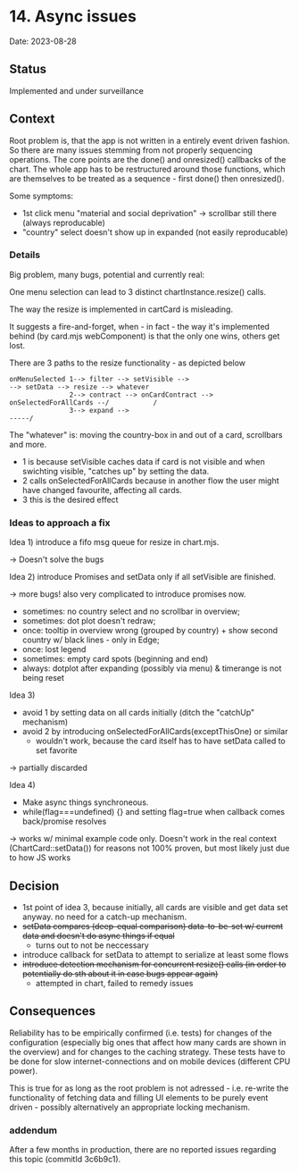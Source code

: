 # 14. Async issues

Date: 2023-08-28

## Status

Implemented and under surveillance

## Context

Root problem is, that the app is not written in a entirely event driven fashion.
So there are many issues stemming from not properly sequencing operations.
The core points are the done() and onresized() callbacks of the chart.
The whole app has to be restructured around those functions, which are themselves to be treated as a sequence - first done() then onresized().

Some symptoms:

- 1st click menu "material and social deprivation" -> scrollbar still there (always reproducable)
- "country" select doesn't show up in expanded (not easily reproducable)

### Details

Big problem, many bugs, potential and currently real:

One menu selection can lead to 3 distinct chartInstance.resize() calls.

The way the resize is implemented in cartCard is misleading.

It suggests a fire-and-forget, when - in fact - the way it's implemented behind (by card.mjs webComponent) is that the only one wins, others get lost.

There are 3 paths to the resize functionality - as depicted below

    onMenuSelected 1--> filter --> setVisible -->                                --> setData --> resize --> whatever
                   2--> contract --> onCardContract --> onSelectedForAllCards --/           /
                   3--> expand -->                                                    -----/

The "whatever" is: moving the country-box in and out of a card, scrollbars and more.

- 1 is because setVisible caches data if card is not visible and when swichting visible, "catches up" by setting the data.
- 2 calls onSelectedForAllCards because in another flow the user might have changed favourite, affecting all cards.
- 3 this is the desired effect


### Ideas to approach a fix

Idea 1)
introduce a fifo msg queue for resize in chart.mjs.

-> Doesn't solve the bugs

Idea 2)
introduce Promises and setData only if all setVisible are finished.

-> more bugs! also very complicated to introduce promises now.

  - sometimes: no country select and no scrollbar in overview; 
  - sometimes: dot plot doesn't redraw; 
  - once: tooltip in overview wrong (grouped by country) + show second country w/ black lines - only in Edge; 
  - once: lost legend
  - sometimes: empty card spots (beginning and end)
  - always: dotplot after expanding (possibly via menu) & timerange is not being reset

Idea 3)
- avoid 1 by setting data on all cards initially (ditch the "catchUp" mechanism)
- avoid 2 by introducing onSelectedForAllCards(exceptThisOne) or similar
  - wouldn't work, because the card itself has to have setData called to set favorite

-> partially discarded

Idea 4)
- Make async things synchroneous.
- while(flag===undefined) {} and setting flag=true when callback comes back/promise resolves

-> works w/ minimal example code only. Doesn't work in the real context (ChartCard::setData()) for reasons not 100% proven, but most likely just due to how JS works

## Decision

- 1st point of idea 3, because initially, all cards are visible and get data set anyway. no need for a catch-up mechanism.
- ~~setData compares (deep-equal comparison) data-to-be-set w/ current data and doesn't do async things if equal~~
  - turns out to not be neccessary
- introduce callback for setData to attempt to serialize at least some flows
- ~~introduce detection mechanism for concurrent resize() calls (in order to potentially do sth about it in case bugs appear again)~~
  - attempted in chart, failed to remedy issues

## Consequences

Reliability has to be empirically confirmed (i.e. tests) for changes of the configuration (especially big ones that affect how many cards are shown in the overview) and for changes to the caching strategy.
These tests have to be done for slow internet-connections and on mobile devices (different CPU power).

This is true for as long as the root problem is not adressed - i.e. re-write the functionality of fetching data and filling UI elements to be purely event driven - possibly alternatively an appropriate locking mechanism.

### addendum

After a few months in production, there are no reported issues regarding this topic (commitId 3c6b9c1).
